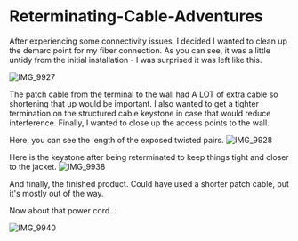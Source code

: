 # Reterminating-Cable-Adventures

After experiencing some connectivity issues, I decided I wanted to clean up the demarc point for my fiber connection. As you can see, it was a little untidy from the initial installation - I was surprised it was left like this.

![IMG_9927](https://github.com/defiasmessenger/Adventures-in-Reterminating-Cable/assets/125808143/2fd1f095-ccc3-4ff5-8808-8cff0566b043)

The patch cable from the terminal to the wall had A LOT of extra cable so shortening that up would be important. I also wanted to get a tighter termination on the structured cable keystone in case that would reduce interference. Finally, I wanted to close up the access points to the wall.

Here, you can see the length of the exposed twisted pairs.
![IMG_9928](https://github.com/defiasmessenger/Adventures-in-Reterminating-Cable/assets/125808143/0f69d4b3-1247-464a-813c-5fb4b18785bd)

Here is the keystone after being reterminated to keep things tight and closer to the jacket.
![IMG_9938](https://github.com/defiasmessenger/Adventures-in-Reterminating-Cable/assets/125808143/45b0523e-2c52-4c5f-802d-7f3c289a0390)

And finally, the finished product. Could have used a shorter patch cable, but it's mostly out of the way.

Now about that power cord...

![IMG_9940](https://github.com/defiasmessenger/Adventures-in-Reterminating-Cable/assets/125808143/4fb8a4fb-0b6e-42f6-b149-f041de7e8c03)
